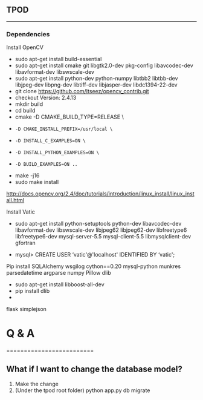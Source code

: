 ## TPOD

-----------------
### Dependencies

Install OpenCV
* sudo apt-get install build-essential
* sudo apt-get install cmake git libgtk2.0-dev pkg-config libavcodec-dev libavformat-dev libswscale-dev
* sudo apt-get install python-dev python-numpy libtbb2 libtbb-dev libjpeg-dev libpng-dev libtiff-dev libjasper-dev libdc1394-22-dev
* git clone https://github.com/Itseez/opencv_contrib.git
* checkout Version: 2.4.13
* mkdir build
* cd build
* cmake -D CMAKE_BUILD_TYPE=RELEASE \
*     -D CMAKE_INSTALL_PREFIX=/usr/local \
*     -D INSTALL_C_EXAMPLES=ON \
*     -D INSTALL_PYTHON_EXAMPLES=ON \
*     -D BUILD_EXAMPLES=ON ..
* make -j16
* sudo make install


http://docs.opencv.org/2.4/doc/tutorials/introduction/linux_install/linux_install.html


Install Vatic
* sudo apt-get install python-setuptools python-dev libavcodec-dev libavformat-dev libswscale-dev libjpeg62 libjpeg62-dev libfreetype6 libfreetype6-dev mysql-server-5.5 mysql-client-5.5 libmysqlclient-dev gfortran

* mysql> CREATE USER ‘vatic'@'localhost' IDENTIFIED BY ‘vatic';


Pip install
SQLAlchemy
wsgilog
cython==0.20
mysql-python
munkres
parsedatetime
argparse
numpy
Pillow
dlib
* sudo apt-get install libboost-all-dev
* pip install dlib
* 
flask
simplejson


# Q & A
=========================



## What if I want to change the database model? 
1. Make the change
2. (Under the tpod root folder) python app.py db migrate 



















